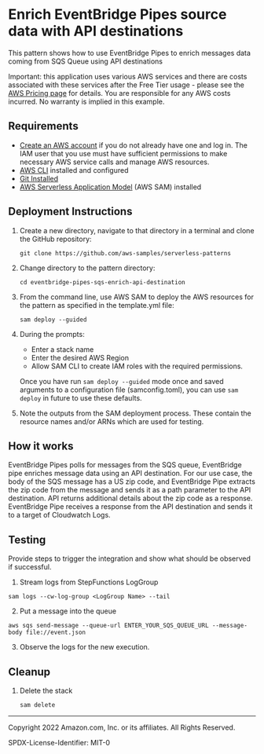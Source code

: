 # Enrich EventBridge Pipes source data with API destinations

This pattern shows how to use EventBridge Pipes to enrich messages data coming from SQS Queue using API destinations

Important: this application uses various AWS services and there are costs associated with these services after the Free Tier usage - please see the [AWS Pricing page](https://aws.amazon.com/pricing/) for details. You are responsible for any AWS costs incurred. No warranty is implied in this example.

## Requirements

* [Create an AWS account](https://portal.aws.amazon.com/gp/aws/developer/registration/index.html) if you do not already have one and log in. The IAM user that you use must have sufficient permissions to make necessary AWS service calls and manage AWS resources.
* [AWS CLI](https://docs.aws.amazon.com/cli/latest/userguide/install-cliv2.html) installed and configured
* [Git Installed](https://git-scm.com/book/en/v2/Getting-Started-Installing-Git)
* [AWS Serverless Application Model](https://docs.aws.amazon.com/serverless-application-model/latest/developerguide/serverless-sam-cli-install.html) (AWS SAM) installed

## Deployment Instructions

1. Create a new directory, navigate to that directory in a terminal and clone the GitHub repository:
    ``` 
    git clone https://github.com/aws-samples/serverless-patterns
    ```
1. Change directory to the pattern directory:
    ```
    cd eventbridge-pipes-sqs-enrich-api-destination
    ```
1. From the command line, use AWS SAM to deploy the AWS resources for the pattern as specified in the template.yml file:
    ```
    sam deploy --guided
    ```
1. During the prompts:
    * Enter a stack name
    * Enter the desired AWS Region
    * Allow SAM CLI to create IAM roles with the required permissions.

    Once you have run `sam deploy --guided` mode once and saved arguments to a configuration file (samconfig.toml), you can use `sam deploy` in future to use these defaults.

1. Note the outputs from the SAM deployment process. These contain the resource names and/or ARNs which are used for testing.

## How it works

EventBridge Pipes polls for messages from the SQS queue, EventBridge pipe enriches message data using an API destination. For our use case, the body of the SQS message has a US zip code, and EventBridge Pipe extracts the zip code from the message and sends it as a path parameter to the API destination. API returns additional details about the zip code as a response. EventBridge Pipe receives a response from the API destination and sends it to a target of Cloudwatch Logs.

## Testing

Provide steps to trigger the integration and show what should be observed if successful.

1. Stream logs from StepFunctions LogGroup 

```
sam logs --cw-log-group <LogGroup Name> --tail
```

2. Put a message into the queue

```
aws sqs send-message --queue-url ENTER_YOUR_SQS_QUEUE_URL --message-body file://event.json
```

3. Observe the logs for the new execution.

## Cleanup
 
1. Delete the stack
    ```bash
    sam delete
    ```

----
Copyright 2022 Amazon.com, Inc. or its affiliates. All Rights Reserved.

SPDX-License-Identifier: MIT-0
